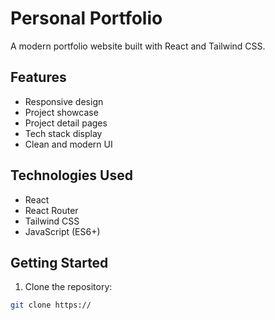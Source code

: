 # Personal Portfolio

A modern portfolio website built with React and Tailwind CSS.

## Features

- Responsive design
- Project showcase
- Project detail pages
- Tech stack display
- Clean and modern UI

## Technologies Used

- React
- React Router
- Tailwind CSS
- JavaScript (ES6+)

## Getting Started

1. Clone the repository:

```bash
git clone https://
